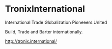 # TronixInternational
International Trade
Globalization Pioneeers United


Build, Trade and Barter internationally.

http://tronix.international/

